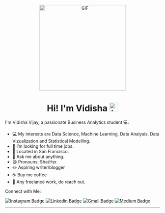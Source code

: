 <p align="center">
<img alt="GIF" src="https://github.com/arsentieva/arsentieva/blob/main/code.gif?raw=true" height="280" />
 <p/>
<h1 align="center"> Hi! I'm Vidisha <img src="https://user-images.githubusercontent.com/1303154/88677602-1635ba80-d120-11ea-84d8-d263ba5fc3c0.gif" width="28px" alt="hi"></h1>

I'm Vidisha Vijay, a passionate Business Analytics student 💻.

<!-- TODO: Add last video link -->


- :computer: My interests are Data Science, Machine Learning, Data Analysis, Data Vizualization and Statistical Modelling.
- 🤔 I’m looking for full time jobs.
- :bridge_at_night: Located in San Francisco.
- :speech_balloon: Ask me about anything.
- 😄 Pronouns: She/Her.
- :pencil2: Aspiring writer/blogger
- :coffee: Buy me coffee
- :briefcase: Any freelance work, do reach out.

Connect with Me:

[![Instagram Badge](https://img.shields.io/badge/-@pink_horcrux-F44747?style=flat-square&labelColor=F44747&logo=instagram&logoColor=white&link=https://instagram.com/pink_horcrux)](https://instagram.com/pink_horcrux) [![Linkedin Badge](https://img.shields.io/badge/-vidishavijay-blue?style=flat-square&logo=Linkedin&logoColor=white&link=https://www.linkedin.com/in/vidisha-vijay-a35790123/)](https://www.linkedin.com/in/vidisha-vijay-a35790123/)
[![Gmail Badge](https://img.shields.io/badge/-vidisha105.vv@gmail.com-c14438?style=flat-square&logo=Gmail&logoColor=white&link=mailto:vidisha105.vv@gmail.com)](mailto:vidisha105.vv@gmail.com)
[![Medium Badge](https://img.shields.io/badge/-@vidishavijay-000000?style=flat&labelColor=000000&logo=Medium&link=https://medium.com/@)](https://medium.com/@vvijay_42284)
<hr>
